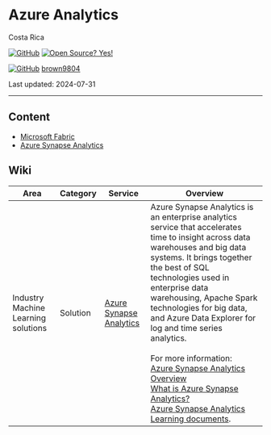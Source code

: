 # Azure Analytics

Costa Rica

[![GitHub](https://badgen.net/badge/icon/github?icon=github&label)](https://github.com) [![Open Source? Yes!](https://badgen.net/badge/Open%20Source%20%3F/Yes%21/blue?icon=github)](https://github.com/Naereen/badges/)

[![GitHub](https://img.shields.io/badge/--181717?logo=github&logoColor=ffffff)](https://github.com/)
[brown9804](https://github.com/brown9804)

Last updated: 2024-07-31

------------------------------------------

## Content

- [Microsoft Fabric](./0_Fabric/README.md)
- [Azure Synapse Analytics](./1_SynapseAnalytics/README.md)

## Wiki

| Area | Category | Service | Overview |
| ---- | ---- | ---- | ---- | 
| Industry Machine Learning solutions | Solution | [Azure Synapse Analytics](./13_SynapseAnalytics/README.md)  | Azure Synapse Analytics is an enterprise analytics service that accelerates time to insight across data warehouses and big data systems. It brings together the best of SQL technologies used in enterprise data warehousing, Apache Spark technologies for big data, and Azure Data Explorer for log and time series analytics. <br/> <br/>  For more information: <br/> [Azure Synapse Analytics Overview](https://azure.microsoft.com/en-us/products/synapse-analytics/) <br/> [What is Azure Synapse Analytics?](https://learn.microsoft.com/en-us/azure/synapse-analytics/overview-what-is) <br/> [Azure Synapse Analytics Learning documents](https://learn.microsoft.com/en-us/azure/synapse-analytics/). | 
